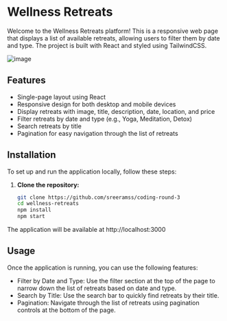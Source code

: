 # Wellness Retreats

Welcome to the Wellness Retreats platform! This is a responsive web page that displays a list of available retreats, allowing users to filter them by date and type. The project is built with React and styled using TailwindCSS.

![image](https://github.com/user-attachments/assets/3a893e16-3a6c-4d46-a3d1-9c4e989e4c54)

## Features

- Single-page layout using React
- Responsive design for both desktop and mobile devices
- Display retreats with image, title, description, date, location, and price
- Filter retreats by date and type (e.g., Yoga, Meditation, Detox)
- Search retreats by title
- Pagination for easy navigation through the list of retreats

## Installation

To set up and run the application locally, follow these steps:

1. **Clone the repository:**
   ```bash
   git clone https://github.com/sreeramss/coding-round-3
   cd wellness-retreats
   npm install
   npm start

The application will be available at http://localhost:3000

## Usage

Once the application is running, you can use the following features:

- Filter by Date and Type: Use the filter section at the top of the page to narrow down the list of retreats based on date and type.
- Search by Title: Use the search bar to quickly find retreats by their title.
- Pagination: Navigate through the list of retreats using pagination controls at the bottom of the page.
   
